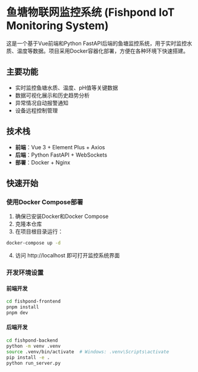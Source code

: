 # 鱼塘物联网监控系统 (Fishpond IoT Monitoring System)

这是一个基于Vue前端和Python FastAPI后端的鱼塘监控系统，用于实时监控水质、温度等数据。项目采用Docker容器化部署，方便在各种环境下快速搭建。

## 主要功能

- 实时监控鱼塘水质、温度、pH值等关键数据
- 数据可视化展示和历史趋势分析
- 异常情况自动报警通知
- 设备远程控制管理

## 技术栈

- **前端**：Vue 3 + Element Plus + Axios
- **后端**：Python FastAPI + WebSockets
- **部署**：Docker + Nginx

## 快速开始

### 使用Docker Compose部署

1. 确保已安装Docker和Docker Compose
2. 克隆本仓库
3. 在项目根目录运行：

```bash
docker-compose up -d
```

4. 访问 http://localhost 即可打开监控系统界面

### 开发环境设置

#### 前端开发

```bash
cd fishpond-frontend
pnpm install
pnpm dev
```

#### 后端开发

```bash
cd fishpond-backend
python -m venv .venv
source .venv/bin/activate  # Windows: .venv\Scripts\activate
pip install -e .
python run_server.py
```